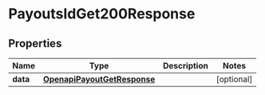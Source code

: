

# PayoutsIdGet200Response


## Properties

| Name | Type | Description | Notes |
|------------ | ------------- | ------------- | -------------|
|**data** | [**OpenapiPayoutGetResponse**](OpenapiPayoutGetResponse.md) |  |  [optional] |



